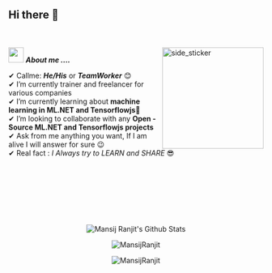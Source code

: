 ## Hi there 👋   
<br><br>
<img align="right" width=200px height=200px alt="side_sticker" src="https://media.giphy.com/media/TEnXkcsHrP4YedChhA/giphy.gif" />
<img src="https://media.giphy.com/media/iY8CRBdQXODJSCERIr/giphy.gif" width="30px">&nbsp;***About me ....***

✔ Callme: ***He/His*** or ***TeamWorker*** 😊 <br>
✔ I’m currently trainer and freelancer for various companies<br>
✔ I’m currently learning about **machine learning in ML.NET and Tensorflowjs**🥰<br>
✔ I’m looking to collaborate with any **Open - Source ML.NET and Tensorflowjs projects**<br>
✔ Ask from me anything you want, If I am alive I will answer for sure 😉<br>
✔ Real fact : *I Always try to LEARN and SHARE* 😎<br><br><br><br>
<br><br><br><br>

<p align='center'>
  <img align="center" src="https://github-readme-stats.vercel.app/api?username=MansijRanjit&show_icons=true&title_color=fff&icon_color=79ff97&text_color=efefef&bg_color=24292e" alt="Mansij Ranjit's Github Stats">
</p>

<p align='center'>
  <img align="center" src="https://github-readme-stats.vercel.app/api/top-langs?username=MansijRanjit&show_icons=true&locale=en&layout=compact&theme=chartreuse-dark" alt="MansijRanjit" />  
</p>      
  
<p align='center'>  
   <img align="center" src="https://github-profile-trophy.vercel.app/?username=MansijRanjit&theme=juicyfresh&no-bg=true" alt="MansijRanjit" />  

</p>
